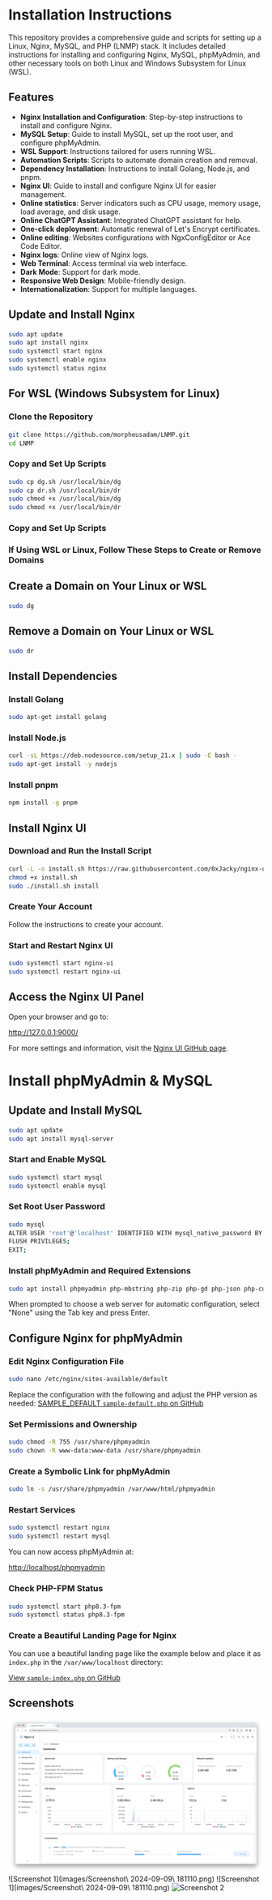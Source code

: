 # Installation Instructions
This repository provides a comprehensive guide and scripts for setting up a Linux, Nginx, MySQL, and PHP (LNMP) stack. It includes detailed instructions for installing and configuring Nginx, MySQL, phpMyAdmin, and other necessary tools on both Linux and Windows Subsystem for Linux (WSL).

## Features

- **Nginx Installation and Configuration**: Step-by-step instructions to install and configure Nginx.
- **MySQL Setup**: Guide to install MySQL, set up the root user, and configure phpMyAdmin.
- **WSL Support**: Instructions tailored for users running WSL.
- **Automation Scripts**: Scripts to automate domain creation and removal.
- **Dependency Installation**: Instructions to install Golang, Node.js, and pnpm.
- **Nginx UI**: Guide to install and configure Nginx UI for easier management.
- **Online statistics**: Server indicators such as CPU usage, memory usage, load average, and disk usage.
- **Online ChatGPT Assistant**: Integrated ChatGPT assistant for help.
- **One-click deployment**: Automatic renewal of Let's Encrypt certificates.
- **Online editing**: Websites configurations with NgxConfigEditor or Ace Code Editor.
- **Nginx logs**: Online view of Nginx logs.
- **Web Terminal**: Access terminal via web interface.
- **Dark Mode**: Support for dark mode.
- **Responsive Web Design**: Mobile-friendly design.
- **Internationalization**: Support for multiple languages.


## Update and Install Nginx

```bash
sudo apt update
sudo apt install nginx
sudo systemctl start nginx
sudo systemctl enable nginx
sudo systemctl status nginx
```

## For WSL (Windows Subsystem for Linux)

### Clone the Repository

```bash
git clone https://github.com/morpheusadam/LNMP.git
cd LNMP
```

### Copy and Set Up Scripts

```bash
sudo cp dg.sh /usr/local/bin/dg
sudo cp dr.sh /usr/local/bin/dr
sudo chmod +x /usr/local/bin/dg
sudo chmod +x /usr/local/bin/dr
```
### Copy and Set Up Scripts

### If Using WSL or Linux, Follow These Steps to Create or Remove Domains
## Create a Domain on Your Linux or WSL

```bash
sudo dg
```

## Remove a Domain on Your Linux or WSL

```bash
sudo dr
```


## Install Dependencies

### Install Golang

```bash
sudo apt-get install golang
```
### Install Node.js

```bash
curl -sL https://deb.nodesource.com/setup_21.x | sudo -E bash -
sudo apt-get install -y nodejs
```

### Install pnpm

```bash
npm install -g pnpm
```


## Install Nginx UI

### Download and Run the Install Script
```bash
curl -L -o install.sh https://raw.githubusercontent.com/0xJacky/nginx-ui/master/install.sh
chmod +x install.sh
sudo ./install.sh install
```

### Create Your Account
Follow the instructions to create your account.

### Start and Restart Nginx UI
```bash
sudo systemctl start nginx-ui
sudo systemctl restart nginx-ui
```

## Access the Nginx UI Panel
Open your browser and go to:

http://127.0.0.1:9000/

For more settings and information, visit the [Nginx UI GitHub page](https://github.com/0xJacky/nginx-ui).



# Install phpMyAdmin & MySQL

## Update and Install MySQL

```bash
sudo apt update
sudo apt install mysql-server
```
### Start and Enable MySQL

```bash
sudo systemctl start mysql
sudo systemctl enable mysql
```
### Set Root User Password

```bash
sudo mysql
ALTER USER 'root'@'localhost' IDENTIFIED WITH mysql_native_password BY 'root';
FLUSH PRIVILEGES;
EXIT;
```

### Install phpMyAdmin and Required Extensions

```bash
sudo apt install phpmyadmin php-mbstring php-zip php-gd php-json php-curl
```


When prompted to choose a web server for automatic configuration, select "None" using the Tab key and press Enter.

## Configure Nginx for phpMyAdmin

### Edit Nginx Configuration File

```bash
sudo nano /etc/nginx/sites-available/default
```


Replace the configuration with the following and adjust the PHP version as needed:
[SAMPLE_DEFAULT `sample-default.php` on GitHub](https://github.com/morpheusadam/LNMP/blob/main/var/www/localhost/sample-default.php)


### Set Permissions and Ownership

```bash
sudo chmod -R 755 /usr/share/phpmyadmin
sudo chown -R www-data:www-data /usr/share/phpmyadmin

```

### Create a Symbolic Link for phpMyAdmin
```bash
sudo ln -s /usr/share/phpmyadmin /var/www/html/phpmyadmin
```

### Restart Services

```bash
sudo systemctl restart nginx
sudo systemctl restart mysql
```


You can now access phpMyAdmin at:

[http://localhost/phpmyadmin](http://localhost/phpmyadmin)

### Check PHP-FPM Status

```bash
sudo systemctl start php8.3-fpm
sudo systemctl status php8.3-fpm
```

### Create a Beautiful Landing Page for Nginx

You can use a beautiful landing page like the example below and place it as `index.php` in the `/var/www/localhost` directory:

[View `sample-index.php` on GitHub](https://github.com/morpheusadam/LNMP/blob/main/var/www/localhost/sample-index.php)








## Screenshots

![Dashboard](images/dashboard_en.png)
![Screenshot 1](images/Screenshot\ 2024-09-09\ 181110.png)
![Screenshot 1](images/Screenshot\ 2024-09-09\ 181110.png)
![Screenshot 2](dashboard_en.png)


